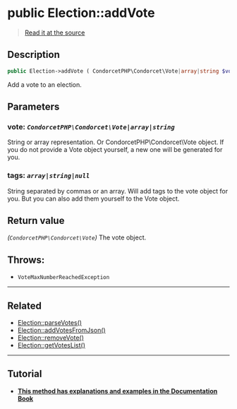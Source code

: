# public Election::addVote

> [Read it at the source](https://github.com/julien-boudry/Condorcet/blob/master/src/ElectionProcess/VotesProcess.php#L188)

## Description    

```php
public Election->addVote ( CondorcetPHP\Condorcet\Vote|array|string $vote [, array|string|null $tags = null] ): CondorcetPHP\Condorcet\Vote
```

Add a vote to an election.

## Parameters

### **vote:** *`CondorcetPHP\Condorcet\Vote|array|string`*   
String or array representation. Or CondorcetPHP\Condorcet\Vote object. If you do not provide a Vote object yourself, a new one will be generated for you.    

### **tags:** *`array|string|null`*   
String separated by commas or an array. Will add tags to the vote object for you. But you can also add them yourself to the Vote object.    


## Return value   

*(`CondorcetPHP\Condorcet\Vote`)* The vote object.



## Throws:   

* ```VoteMaxNumberReachedException``` 

---------------------------------------

## Related

* [Election::parseVotes()](/Docs/api-reference/Election%20Class/Election--parseVotes().md)    
* [Election::addVotesFromJson()](/Docs/api-reference/Election%20Class/Election--addVotesFromJson().md)    
* [Election::removeVote()](/Docs/api-reference/Election%20Class/Election--removeVote().md)    
* [Election::getVotesList()](/Docs/api-reference/Election%20Class/Election--getVotesList().md)    

---------------------------------------

## Tutorial

* **[This method has explanations and examples in the Documentation Book](https://docs.condorcet.io/book/3.AsPhpLibrary/5.Votes/1.AddVotes)**    
